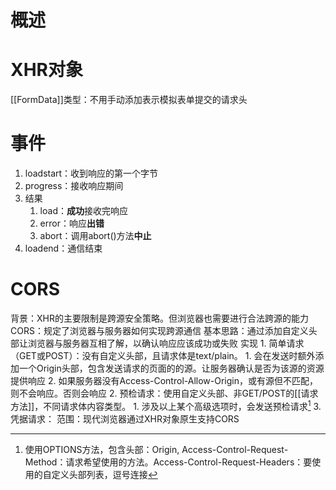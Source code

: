 # 概述
# XHR对象
[[FormData]]类型：不用手动添加表示模拟表单提交的请求头
# 事件
1. loadstart：收到响应的第一个字节
2. progress：接收响应期间
3. 结果
	1. load：**成功**接收完响应
	2. error：响应**出错**
	3. abort：调用abort()方法**中止**
4. loadend：通信结束
# CORS
背景：XHR的主要限制是跨源安全策略。但浏览器也需要进行合法跨源的能力
CORS：规定了浏览器与服务器如何实现跨源通信
基本思路：通过添加自定义头部让浏览器与服务器互相了解，以确认响应应该成功或失败
实现
	1. 简单请求（GET或POST）：没有自定义头部，且请求体是text/plain。
		1. 会在发送时额外添加一个Origin头部，包含发送请求的页面的的源。让服务器确认是否为该源的资源提供响应
		2. 如果服务器没有Access-Control-Allow-Origin，或有源但不匹配，则不会响应。否则会响应
	2. 预检请求：使用自定义头部、非GET/POST的[[请求方法]]，不同请求体内容类型。
		1. 涉及以上某个高级选项时，会发送预检请求[^1] 
	3. 凭据请求：
范围：现代浏览器通过XHR对象原生支持CORS

[^1]: 使用OPTIONS方法，包含头部：Origin, Access-Control-Request-Method：请求希望使用的方法。Access-Control-Request-Headers：要使用的自定义头部列表，逗号连接